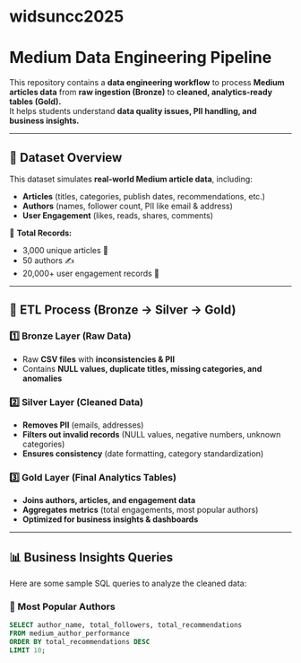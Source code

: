 # widsuncc2025
# **Medium Data Engineering Pipeline**
This repository contains a **data engineering workflow** to process **Medium articles data** from **raw ingestion (Bronze)** to **cleaned, analytics-ready tables (Gold).**  
It helps students understand **data quality issues, PII handling, and business insights.**

---

## 📂 **Dataset Overview**
This dataset simulates **real-world Medium article data**, including:
- **Articles** (titles, categories, publish dates, recommendations, etc.)
- **Authors** (names, follower count, PII like email & address)
- **User Engagement** (likes, reads, shares, comments)

🚀 **Total Records:**
- 3,000 unique articles 📑
- 50 authors ✍️
- 20,000+ user engagement records 💬

---

## 🔄 **ETL Process (Bronze → Silver → Gold)**
### **1️⃣ Bronze Layer (Raw Data)**
- Raw **CSV files** with **inconsistencies & PII**
- Contains **NULL values, duplicate titles, missing categories, and anomalies**

### **2️⃣ Silver Layer (Cleaned Data)**
- **Removes PII** (emails, addresses)
- **Filters out invalid records** (NULL values, negative numbers, unknown categories)
- **Ensures consistency** (date formatting, category standardization)

### **3️⃣ Gold Layer (Final Analytics Tables)**
- **Joins authors, articles, and engagement data**
- **Aggregates metrics** (total engagements, most popular authors)
- **Optimized for business insights & dashboards**

---

## 📊 **Business Insights Queries**
Here are some sample SQL queries to analyze the cleaned data:

### **🔹 Most Popular Authors**
```sql
SELECT author_name, total_followers, total_recommendations
FROM medium_author_performance
ORDER BY total_recommendations DESC
LIMIT 10;

